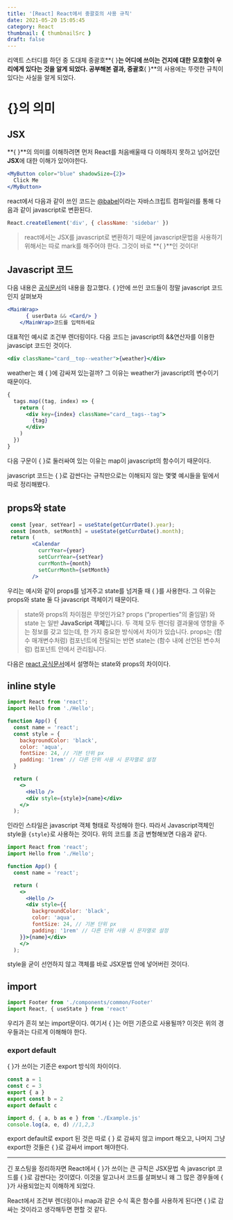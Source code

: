 ```yaml
---
title: '[React] React에서 중괄호의 사용 규칙'
date: 2021-05-20 15:05:45
category: React
thumbnail: { thumbnailSrc }
draft: false
---
```


리액트 스터디를 하던 중 도대체 중괄호**{ }**는 어디에 쓰이는 건지에 대한 모호함이 우리에게 있다는 것을 알게 되었다.
공부해본 결과, 중괄호**{ }**의 사용에는 뚜렷한 규칙이 있다는 사실을 알게 되었다.

# {}의 의미

## JSX

**{ }**의 의미를 이해하려면 먼저 React를 처음배울때 다 이해하지 못하고 넘어갔던 **JSX**에 대한 이해가 있어야한다.

```jsx
<MyButton color="blue" shadowSize={2}>
  Click Me
</MyButton>
```

react에서 다음과 같이 쓰인 코드는 [@babel](https://babeljs.io/docs/en/)이라는 자바스크립트 컴파일러를 통해 다음과 같이 javascript로 변환된다.

```javascript
React.createElement('div', { className: 'sidebar' })
```

> react에서는 JSX를 javascript로 변환하기 때문에 javascript문법을 사용하기 위해서는 따로 mark를 해주어야 한다. 그것이 바로 **{ }**인 것이다!

## Javascript 코드

다음 내용은 [공식문서](https://ko.reactjs.org/docs/jsx-in-depth.html)의 내용을 참고했다.
{ }안에 쓰인 코드들이 정말 javascript 코드인지 살펴보자

```jsx
<MainWrap>
      { userData && <Card/> }
    </MainWrap>코드를 입력하세요
```

대표적인 예시로 조건부 렌더링이다. 다음 코드는 javascript의 &&연산자를 이용한 javascipt 코드인 것이다.

```jsx
<div className="card__top--weather">{weather}</div>
```

weather는 왜 { }에 감싸져 있는걸까? 그 이유는 weather가 javascript의 변수이기 때문이다.

```jsx
{
  tags.map((tag, index) => {
    return (
      <div key={index} className="card__tags--tag">
        {tag}
      </div>
    )
  })
}
```

다음 구문이 { }로 둘러싸여 있는 이유는 map이 javascript의 함수이기 때문이다.

javascript 코드는 { }로 감싼다는 규칙만으로는 이해되지 않는 몇몇 예시들을 밑에서 따로 정리해봤다.

## props와 state

```jsx
 const [year, setYear] = useState(getCurrDate().year);
 const [month, setMonth] = useState(getCurrDate().month);
 return (
        <Calendar
          currYear={year}
          setCurrYear={setYear}
          currMonth={month}
          setCurrMonth={setMonth}
        />
```

우리는 예시와 같이 props를 넘겨주고 state를 넘겨줄 때 { }를 사용한다. 그 이유는 props와 state 둘 다 javascript 객체이기 때문이다.

> state와 props의 차이점은 무엇인가요?
> props (“properties”의 줄임말) 와 state 는 일반 **JavaScript 객체**입니다. 두 객체 모두 렌더링 결과물에 영향을 주는 정보를 갖고 있는데, 한 가지 중요한 방식에서 차이가 있습니다. props는 (함수 매개변수처럼) 컴포넌트에 전달되는 반면 state는 (함수 내에 선언된 변수처럼) 컴포넌트 안에서 관리됩니다.

다음은 [react 공식문서](https://ko.reactjs.org/docs/faq-state.html)에서 설명하는 state와 props의 차이이다.

## inline style

```jsx
import React from 'react';
import Hello from './Hello';

function App() {
  const name = 'react';
  const style = {
    backgroundColor: 'black',
    color: 'aqua',
    fontSize: 24, // 기본 단위 px
    padding: '1rem' // 다른 단위 사용 시 문자열로 설정
  }

  return (
    <>
      <Hello />
      <div style={style}>{name}</div>
    </>
  );
```

인라인 스타일은 javascript 객체 형태로 작성해야 한다. 따라서 Javascript객체인 style을 `{style}`로 사용하는 것이다. 위의 코드를 조금 변형해보면 다음과 같다.

```jsx
import React from 'react';
import Hello from './Hello';

function App() {
  const name = 'react';

  return (
    <>
      <Hello />
      <div style={{
        backgroundColor: 'black',
        color: 'aqua',
        fontSize: 24, // 기본 단위 px
        padding: '1rem' // 다른 단위 사용 시 문자열로 설정
  	}}>{name}</div>
    </>
  );
```

style을 굳이 선언하지 않고 객체를 바로 JSX문법 안에 넣어버린 것이다.

## import

```jsx
import Footer from './components/common/Footer'
import React, { useState } from 'react'
```

우리가 흔히 보는 import문이다. 여기서 { }는 어떤 기준으로 사용될까?
이것은 위의 경우들과는 다르게 이해해야 한다.

### export default

{ }가 쓰이는 기준은 export 방식의 차이이다.

```jsx
const a = 1
const c = 3
export { a }
export const b = 2
export default c
```

```jsx
import d, { a, b as e } from './Example.js'
console.log(a, e, d) //1,2,3
```

export default로 export 된 것은 따로 { } 로 감싸지 않고 import 해오고, 나머지 그냥 export한 것들은 { }로 감싸서 import 해야한다.

<hr/>
긴 포스팅을 정리하자면 React에서 { }가 쓰이는 큰 규칙은 JSX문법 속 javascript 코드를 { }로 감싼다는 것이였다.  이것을 알고나서 코드를 살펴보니 왜 그 많은 경우들에 { }가 사용되었는지 이해하게 되었다.

React에서 조건부 렌더링이나 map과 같은 수식 혹은 함수를 사용하게 된다면 { }로 감싸는 것이라고 생각해두면 편할 것 같다.
